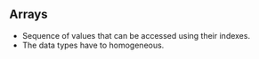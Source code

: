 ## Arrays

- Sequence of values that can be accessed using their indexes.
- The data types have to homogeneous.
